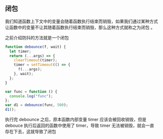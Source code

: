 ## 闭包

我们知道函数上下文中的变量会随着函数执行结束而销毁，如果我们通过某种方式让函数中的变量不让其随着函数执行结束而销毁，那么这种方式就称之为闭包 。

之前介绍防抖的方法就是一个闭包

```js
function debounce(f, wait) {
  let timer;
  return (...args) => {
    clearTimeout(timer);
    timer = setTimeout(() => {
      f(...args);
    }, wait);
  };
}

var func = function () {
  console.log("func");
};
var d1 = debounce(func, 500);
d1();
```

执行完 debounce 之后，原本函数内部变量 timer 应该会被回收销毁，但是 debouce 执行后返回的函数中使用了 timer，导致 timer 无法被销毁，就会一直存在下去，这就导致了闭包
